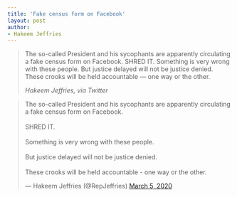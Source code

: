 ```yaml
---
title: 'Fake census form on Facebook'
layout: post
author:
- Hakeem Jeffries
---
```


> The so-called President and his sycophants are apparently circulating a fake census form on Facebook. SHRED IT. Something is very wrong with these people. But justice delayed will not be justice denied. These crooks will be held accountable — one way or the other.
>
> <cite>Hakeem Jeffries, via Twitter</cite>

<blockquote class="twitter-tweet"><p lang="en" dir="ltr">The so-called President and his sycophants are apparently circulating a fake census form on Facebook.<br><br>SHRED IT.<br><br>Something is very wrong with these people. <br><br>But justice delayed will not be justice denied.<br><br>These crooks will be held accountable - one way or the other.</p>&mdash; Hakeem Jeffries (@RepJeffries) <a href="https://twitter.com/RepJeffries/status/1235637836319162368?ref_src=twsrc%5Etfw">March 5, 2020</a></blockquote> <script async src="https://platform.twitter.com/widgets.js" charset="utf-8"></script>
